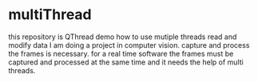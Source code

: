 # multiThread
this repository is QThread demo
how to use mutiple threads read and modify data
I am doing a project in computer vision. capture and process the frames is necessary. for a real time software the frames must be captured and processed at the same time and it needs the help of multi threads.
